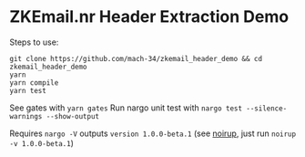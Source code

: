 # ZKEmail.nr Header Extraction Demo

Steps to use:
```console
git clone https://github.com/mach-34/zkemail_header_demo && cd zkemail_header_demo
yarn
yarn compile
yarn test
```

See gates with `yarn gates`
Run nargo unit test with `nargo test --silence-warnings --show-output`

Requires `nargo -V` outputs `version 1.0.0-beta.1` (see [noirup](https://github.com/noir-lang/noirup), just run `noirup -v 1.0.0-beta.1`)